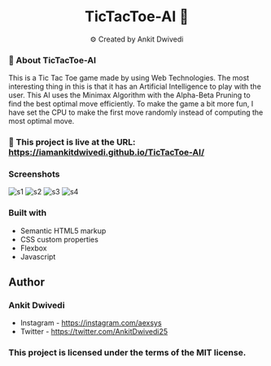 <h1 align="center">TicTacToe-AI 🤖</h1>
<p align="center">
      ⚙️ Created by Ankit Dwivedi
</p>

### 🎯 About TicTacToe-AI

This is a Tic Tac Toe game made by using Web Technologies. The most interesting thing in this is that it has an Artificial Intelligence to play with the user. This AI uses the Minimax Algorithm with the Alpha-Beta Pruning to find the best optimal move efficiently.
To make the game a bit more fun, I have set the CPU to make the first move randomly instead of computing the most optimal move.

### 🎯 This project is live at the URL: https://iamankitdwivedi.github.io/TicTacToe-AI/

### Screenshots
![s1](https://user-images.githubusercontent.com/65527745/154841942-33067088-85e5-4e54-8fa1-1f1abb6304ab.png)
![s2](https://user-images.githubusercontent.com/65527745/154841945-176caacb-f54c-498e-a847-1b531d145007.png)
![s3](https://user-images.githubusercontent.com/65527745/154841950-c4ccdd8f-dde8-4def-acab-22c3d4b8087d.png)
![s4](https://user-images.githubusercontent.com/65527745/154841953-5f7cfa94-a37f-4b9e-9d91-2bbef57eee77.png)

### Built with

- Semantic HTML5 markup
- CSS custom properties
- Flexbox
- Javascript

## Author
### Ankit Dwivedi
- Instagram - https://instagram.com/aexsys
- Twitter - https://twitter.com/AnkitDwivedi25

### This project is licensed under the terms of the MIT license.
